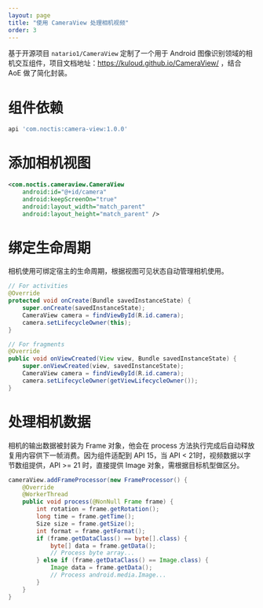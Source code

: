 ```yaml
---
layout: page
title: "使用 CameraView 处理相机视频"
order: 3
---
```


基于开源项目 `natario1/CameraView` 定制了一个用于 Android 图像识别领域的相机交互组件，项目文档地址：https://kuloud.github.io/CameraView/ ，结合 AoE 做了简化封装。

# 组件依赖
```groovy
api 'com.noctis:camera-view:1.0.0'
```

# 添加相机视图
```xml
<com.noctis.cameraview.CameraView
    android:id="@+id/camera"
    android:keepScreenOn="true"
    android:layout_width="match_parent"
    android:layout_height="match_parent" />
```

# 绑定生命周期
相机使用可绑定宿主的生命周期，根据视图可见状态自动管理相机使用。

```java
// For activities
@Override
protected void onCreate(Bundle savedInstanceState) {
    super.onCreate(savedInstanceState);
    CameraView camera = findViewById(R.id.camera);
    camera.setLifecycleOwner(this);
}

// For fragments
@Override
public void onViewCreated(View view, Bundle savedInstanceState) {
    super.onViewCreated(view, savedInstanceState);
    CameraView camera = findViewById(R.id.camera);
    camera.setLifecycleOwner(getViewLifecycleOwner());
}
```

# 处理相机数据
相机的输出数据被封装为 Frame 对象，他会在 process 方法执行完成后自动释放复用内容供下一帧消费。因为组件适配到 API 15，当 API < 21时，视频数据以字节数组提供，API >= 21 时，直接提供 Image 对象，需根据目标机型做区分。

```java
cameraView.addFrameProcessor(new FrameProcessor() {
    @Override
    @WorkerThread
    public void process(@NonNull Frame frame) {
        int rotation = frame.getRotation();
        long time = frame.getTime();
        Size size = frame.getSize();
        int format = frame.getFormat();
        if (frame.getDataClass() == byte[].class) {
            byte[] data = frame.getData();
            // Process byte array...
        } else if (frame.getDataClass() == Image.class) {
            Image data = frame.getData();
            // Process android.media.Image...
        }
    }
}
```